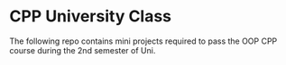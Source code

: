 # CPP University Class
The following repo contains mini projects required to pass the OOP CPP course during the 2nd semester of Uni.
